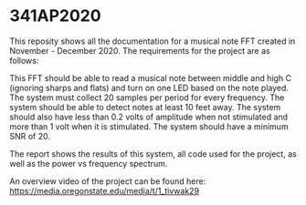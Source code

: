 # 341AP2020
This reposity shows all the documentation for a musical note FFT created in November - December 2020.
The requirements for the project are as follows:

This FFT should be able to read a musical note between middle and high C (ignoring sharps and flats) and turn on one LED based on the note played.
The system must collect 20 samples per period for every frequency.
The system should be able to detect notes at least 10 feet away.
The system should also have less than 0.2 volts of amplitude when not stimulated and more than 1 volt when it is stimulated.
The system should have a minimum SNR of 20.

The report shows the results of this system, all code used for the project, as well as the power vs frequency spectrum.

An overview video of the project can be found here: https://media.oregonstate.edu/media/t/1_tivwak29
